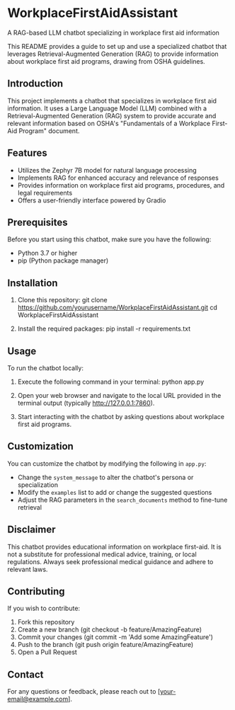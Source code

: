 # WorkplaceFirstAidAssistant

A RAG-based LLM chatbot specializing in workplace first aid information

This README provides a guide to set up and use a specialized chatbot that leverages Retrieval-Augmented Generation (RAG) to provide information about workplace first aid programs, drawing from OSHA guidelines.

## Introduction

This project implements a chatbot that specializes in workplace first aid information. It uses a Large Language Model (LLM) combined with a Retrieval-Augmented Generation (RAG) system to provide accurate and relevant information based on OSHA's "Fundamentals of a Workplace First-Aid Program" document.

## Features

- Utilizes the Zephyr 7B model for natural language processing
- Implements RAG for enhanced accuracy and relevance of responses
- Provides information on workplace first aid programs, procedures, and legal requirements
- Offers a user-friendly interface powered by Gradio

## Prerequisites

Before you start using this chatbot, make sure you have the following:

- Python 3.7 or higher
- pip (Python package manager)

## Installation

1. Clone this repository:
   git clone https://github.com/yourusername/WorkplaceFirstAidAssistant.git
   cd WorkplaceFirstAidAssistant

2. Install the required packages:
   pip install -r requirements.txt

## Usage

To run the chatbot locally:

1. Execute the following command in your terminal:
   python app.py

2. Open your web browser and navigate to the local URL provided in the terminal output (typically http://127.0.0.1:7860).

3. Start interacting with the chatbot by asking questions about workplace first aid programs.

## Customization

You can customize the chatbot by modifying the following in `app.py`:

- Change the `system_message` to alter the chatbot's persona or specialization
- Modify the `examples` list to add or change the suggested questions
- Adjust the RAG parameters in the `search_documents` method to fine-tune retrieval

## Disclaimer

This chatbot provides educational information on workplace first-aid. It is not a substitute for professional medical advice, training, or local regulations. Always seek professional medical guidance and adhere to relevant laws.

## Contributing

If you wish to contribute:

1. Fork this repository
2. Create a new branch (git checkout -b feature/AmazingFeature)
3. Commit your changes (git commit -m 'Add some AmazingFeature')
4. Push to the branch (git push origin feature/AmazingFeature)
5. Open a Pull Request

## Contact

For any questions or feedback, please reach out to [your-email@example.com].
